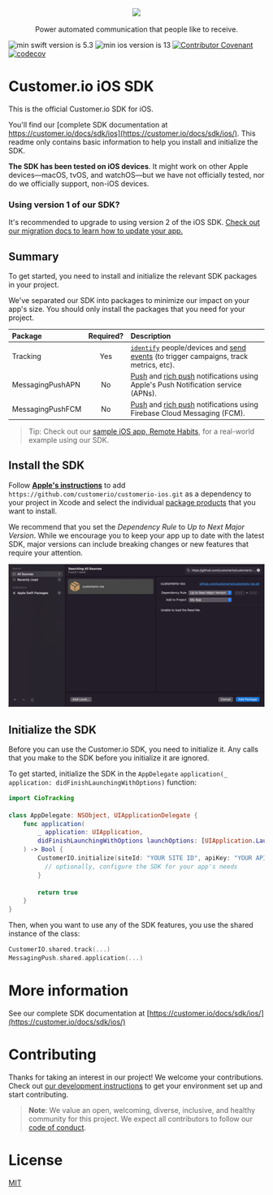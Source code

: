 <p align="center">
  <a href="https://customer.io">
    <img src="https://user-images.githubusercontent.com/6409227/144680509-907ee093-d7ad-4a9c-b0a5-f640eeb060cd.png" height="60">
  </a>
  <p align="center">Power automated communication that people like to receive.</p>
</p>

![min swift version is 5.3](https://img.shields.io/badge/min%20Swift%20version-5.3-orange)
![min ios version is 13](https://img.shields.io/badge/min%20iOS%20version-13-blue)
[![Contributor Covenant](https://img.shields.io/badge/Contributor%20Covenant-2.0-4baaaa.svg)](code_of_conduct.md) 
[![codecov](https://codecov.io/gh/customerio/customerio-ios/branch/develop/graph/badge.svg?token=IZ9RP9XD1O)](https://codecov.io/gh/customerio/customerio-ios)

# Customer.io iOS SDK

This is the official Customer.io SDK for iOS.

You'll find our [complete SDK documentation at https://customer.io/docs/sdk/ios](https://customer.io/docs/sdk/ios/). This readme only contains basic information to help you install and initialize the SDK.

**The SDK has been tested on iOS devices**. It might work on other Apple devices—macOS, tvOS, and watchOS—but we have not officially tested, nor do we officially support, non-iOS devices.

### Using version 1 of our SDK? 

It's recommended to upgrade to using version 2 of the iOS SDK. [Check out our migration docs to learn how to update your app.](https://customer.io/docs/sdk/ios/migrate-upgrade/)

## Summary

To get started, you need to install and initialize the relevant SDK packages in your project. 

We've separated our SDK into packages to minimize our impact on your app's size. You should only install the packages that you need for your project. 

| Package | Required? | Description |
| :-- | :---: | :--- |
| Tracking | Yes | [`identify`](https://customer.io/docs/sdk/ios/identify/) people/devices and [send events](https://customer.io/docs/sdk/ios/track-events/) (to trigger campaigns, track metrics, etc). |
| MessagingPushAPN | No | [Push](https://customer.io/docs/sdk/ios/push/) and [rich push](https://customer.io/docs/sdk/ios/rich-push/) notifications using Apple's Push Notification service (APNs). |
| MessagingPushFCM | No | [Push](https://customer.io/docs/sdk/ios/push/) and [rich push](https://customer.io/docs/sdk/ios/rich-push/) notifications using Firebase Cloud Messaging (FCM). |

> Tip: Check out our [sample iOS app, Remote Habits](https://github.com/customerio/RemoteHabits-iOS), for a real-world example using our SDK. 

## Install the SDK

Follow **[Apple's instructions](https://developer.apple.com/documentation/swift_packages/adding_package_dependencies_to_your_app)** to add `https://github.com/customerio/customerio-ios.git` as a dependency to your project in Xcode and select the individual [package products](#sdk-package-products) that you want to install.

We recommend that you set the *Dependency Rule* to *Up to Next Major Version*. While we encourage you to keep your app up to date with the latest SDK, major versions can include breaking changes or new features that require your attention.

![in XCode select up to next major version when installing the SDK](docs/img/xcode-install-sdk.png)

## Initialize the SDK

Before you can use the Customer.io SDK, you need to initialize it. Any calls that you make to the SDK before you initialize it are ignored. 

To get started, initialize the SDK in the `AppDelegate` `application(_ application: didFinishLaunchingWithOptions)` function: 

```swift
import CioTracking

class AppDelegate: NSObject, UIApplicationDelegate {
    func application(
        _ application: UIApplication,
        didFinishLaunchingWithOptions launchOptions: [UIApplication.LaunchOptionsKey: Any]? = nil
    ) -> Bool {
        CustomerIO.initialize(siteId: "YOUR SITE ID", apiKey: "YOUR API KEY", region: Region.EU) { config in 
          // optionally, configure the SDK for your app's needs
        }

        return true
    }
}
```

Then, when you want to use any of the SDK features, you use the shared instance of the class:

```swift
CustomerIO.shared.track(...)
MessagingPush.shared.application(...)
```

# More information

See our complete SDK documentation at [https://customer.io/docs/sdk/ios/](https://customer.io/docs/sdk/ios/)

# Contributing

Thanks for taking an interest in our project! We welcome your contributions. Check out [our development instructions](docs/dev-notes/DEVELOPMENT.md) to get your environment set up and start contributing.

> **Note**: We value an open, welcoming, diverse, inclusive, and healthy community for this project. We expect all  contributors to follow our [code of conduct](CODE_OF_CONDUCT.md). 

# License

[MIT](LICENSE)

